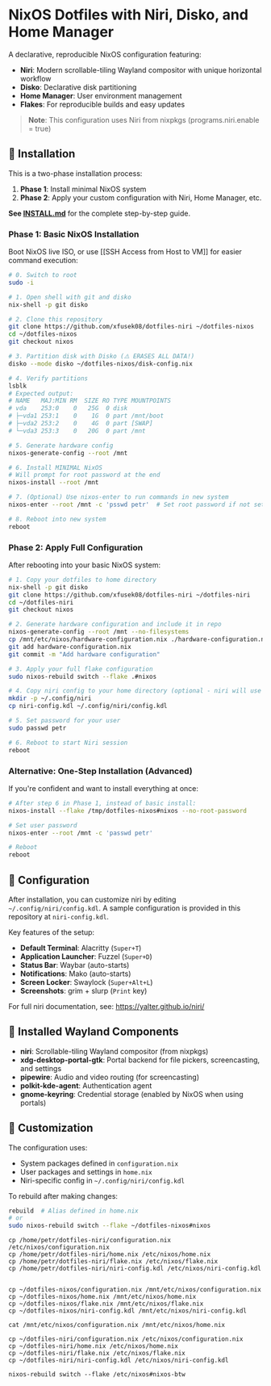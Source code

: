 # NixOS Dotfiles with Niri, Disko, and Home Manager

A declarative, reproducible NixOS configuration featuring:
- **Niri**: Modern scrollable-tiling Wayland compositor with unique horizontal workflow
- **Disko**: Declarative disk partitioning
- **Home Manager**: User environment management
- **Flakes**: For reproducible builds and easy updates

> **Note**: This configuration uses Niri from nixpkgs (programs.niri.enable = true)

## 🚀 Installation

This is a two-phase installation process:
1. **Phase 1**: Install minimal NixOS system
2. **Phase 2**: Apply your custom configuration with Niri, Home Manager, etc.

**See [INSTALL.md](./INSTALL.md)** for the complete step-by-step guide.

### Phase 1: Basic NixOS Installation

Boot NixOS live ISO, or use [[SSH Access from Host to VM]] for easier command execution:

```bash
# 0. Switch to root
sudo -i

# 1. Open shell with git and disko
nix-shell -p git disko

# 2. Clone this repository
git clone https://github.com/xfusek08/dotfiles-niri ~/dotfiles-nixos
cd ~/dotfiles-nixos
git checkout nixos

# 3. Partition disk with Disko (⚠️ ERASES ALL DATA!)
disko --mode disko ~/dotfiles-nixos/disk-config.nix

# 4. Verify partitions
lsblk
# Expected output:
# NAME   MAJ:MIN RM  SIZE RO TYPE MOUNTPOINTS
# vda    253:0    0   25G  0 disk
# ├─vda1 253:1    0    1G  0 part /mnt/boot
# ├─vda2 253:2    0    4G  0 part [SWAP]
# └─vda3 253:3    0   20G  0 part /mnt

# 5. Generate hardware config
nixos-generate-config --root /mnt

# 6. Install MINIMAL NixOS
# Will prompt for root password at the end
nixos-install --root /mnt

# 7. (Optional) Use nixos-enter to run commands in new system
nixos-enter --root /mnt -c 'psswd petr'  # Set root password if not set during install

# 8. Reboot into new system
reboot
```

### Phase 2: Apply Full Configuration

After rebooting into your basic NixOS system:

```bash
# 1. Copy your dotfiles to home directory
nix-shell -p git disko
git clone https://github.com/xfusek08/dotfiles-niri ~/dotfiles-niri
cd ~/dotfiles-niri
git checkout nixos

# 2. Generate hardware configuration and include it in repo
nixos-generate-config --root /mnt --no-filesystems
cp /mnt/etc/nixos/hardware-configuration.nix ./hardware-configuration.nix
git add hardware-configuration.nix
git commit -m "Add hardware configuration"

# 3. Apply your full flake configuration
sudo nixos-rebuild switch --flake .#nixos

# 4. Copy niri config to your home directory (optional - niri will use defaults if not present)
mkdir -p ~/.config/niri
cp niri-config.kdl ~/.config/niri/config.kdl

# 5. Set password for your user
sudo passwd petr

# 6. Reboot to start Niri session
reboot
```

### Alternative: One-Step Installation (Advanced)

If you're confident and want to install everything at once:

```bash
# After step 6 in Phase 1, instead of basic install:
nixos-install --flake /tmp/dotfiles-nixos#nixos --no-root-password

# Set user password
nixos-enter --root /mnt -c 'passwd petr'

# Reboot
reboot
```

## 📝 Configuration

After installation, you can customize niri by editing `~/.config/niri/config.kdl`. A sample configuration is provided in this repository at `niri-config.kdl`.

Key features of the setup:
- **Default Terminal**: Alacritty (`Super+T`)
- **Application Launcher**: Fuzzel (`Super+D`)
- **Status Bar**: Waybar (auto-starts)
- **Notifications**: Mako (auto-starts)
- **Screen Locker**: Swaylock (`Super+Alt+L`)
- **Screenshots**: grim + slurp (`Print` key)

For full niri documentation, see: https://yalter.github.io/niri/

## 🔧 Installed Wayland Components

- **niri**: Scrollable-tiling Wayland compositor (from nixpkgs)
- **xdg-desktop-portal-gtk**: Portal backend for file pickers, screencasting, and settings
- **pipewire**: Audio and video routing (for screencasting)
- **polkit-kde-agent**: Authentication agent
- **gnome-keyring**: Credential storage (enabled by NixOS when using portals)

## 🎨 Customization

The configuration uses:
- System packages defined in `configuration.nix`
- User packages and settings in `home.nix`
- Niri-specific config in `~/.config/niri/config.kdl`

To rebuild after making changes:
```bash
rebuild  # Alias defined in home.nix
# or
sudo nixos-rebuild switch --flake ~/dotfiles-nixos#nixos
```

```shell
cp /home/petr/dotfiles-niri/configuration.nix /etc/nixos/configuration.nix
cp /home/petr/dotfiles-niri/home.nix /etc/nixos/home.nix
cp /home/petr/dotfiles-niri/flake.nix /etc/nixos/flake.nix
cp /home/petr/dotfiles-niri/niri-config.kdl /etc/nixos/niri-config.kdl


cp ~/dotfiles-nixos/configuration.nix /mnt/etc/nixos/configuration.nix
cp ~/dotfiles-nixos/home.nix /mnt/etc/nixos/home.nix
cp ~/dotfiles-nixos/flake.nix /mnt/etc/nixos/flake.nix
cp ~/dotfiles-nixos/niri-config.kdl /mnt/etc/nixos/niri-config.kdl

cat /mnt/etc/nixos/configuration.nix /mnt/etc/nixos/home.nix

cp ~/dotfiles-niri/configuration.nix /etc/nixos/configuration.nix
cp ~/dotfiles-niri/home.nix /etc/nixos/home.nix
cp ~/dotfiles-niri/flake.nix /etc/nixos/flake.nix
cp ~/dotfiles-niri/niri-config.kdl /etc/nixos/niri-config.kdl

nixos-rebuild switch --flake /etc/nixos#nixos-btw

```
